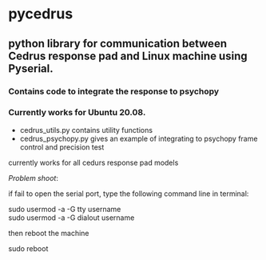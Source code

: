
# pycedrus

## python library for communication between Cedrus response pad and Linux machine using Pyserial. 
### Contains code to integrate the response to psychopy
### Currently works for Ubuntu 20.08. 

- cedrus_utils.py contains utility functions  
- cedrus_psychopy.py gives an example of integrating to psychopy frame control and precision test  

currently works for all cedurs response pad models  


*Problem shoot*:

if fail to open the serial port, type the following command line in terminal:

sudo usermod -a -G tty username  
sudo usermod -a -G dialout username

then reboot the machine

sudo reboot







